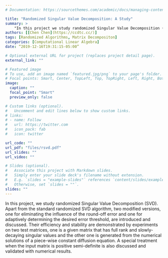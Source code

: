 ```yaml
---
# Documentation: https://sourcethemes.com/academic/docs/managing-content/

title: "Randomized Singular Value Decomposition: A Study"
summary: >
    "In this project we study randomized Singular Value Decomposition (SVD). Apart from the standard randomized SVD algorithm, two modified versions, one for eliminating the influence of the round-off error and one for adaptively determining a desired error threshold, are introduced and discussed. Their efficiency and stability are demonstrated by experiments on two test matrices, one is a given matrix which has full rank and slowly-decaying singular values and the other one is generated from the numerical solutions of a piece-wise constant diffusion equation. A special treatment when the input matrix is positive semi-definite is also discussed and validated with numerical results."
authors: [[Chen Chen](https://ccdtc.cc/)]
tags: [Randomized Algorithms, Matrix Decompositon]
categories: [Computational Linear Algebra]
date: “2019-12-16T19:31:15-05:00”

# Optional external URL for project (replaces project detail page).
external_link: ""

# Featured image
# To use, add an image named `featured.jpg/png` to your page's folder.
# Focal points: Smart, Center, TopLeft, Top, TopRight, Left, Right, BottomLeft, Bottom, BottomRight.
image:
  caption: ""
  focal_point: "Smart"
  preview_only: false

# Custom links (optional).
#   Uncomment and edit lines below to show custom links.
# links:
# - name: Follow
#   url: https://twitter.com
#   icon_pack: fab
#   icon: twitter

url_code: ""
url_pdf: "files/rsvd.pdf"
url_slides: ""
url_video: ""

# Slides (optional).
#   Associate this project with Markdown slides.
#   Simply enter your slide deck's filename without extension.
#   E.g. `slides = "example-slides"` references `content/slides/example-slides.md`.
#   Otherwise, set `slides = ""`.
slides: ""
---
```


In this project, we study randomized Singular Value Decomposition (SVD). Apart from the standard randomized SVD algorithm, two modified versions, one for eliminating the influence of the round-off error and one for adaptively determining the desired error threshold, are introduced and discussed. Their efficiency and stability are demonstrated by experiments on two test matrices, one is a given matrix that has full rank and slowly-decaying singular values and the other one is generated from the numerical solutions of a piece-wise constant diffusion equation. A special treatment when the input matrix is positive semi-definite is also discussed and validated with numerical results.